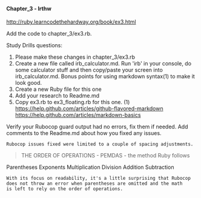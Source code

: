 #### Chapter_3 - lrthw

http://ruby.learncodethehardway.org/book/ex3.html

Add the code to chapter_3/ex3.rb.

Study Drills questions:
1) Please make these changes in chapter_3/ex3.rb
2) Create a new file called irb_calculator.md. Run 'irb' in your
   console, do some calculator stuff and then copy/paste your screen
   into irb_calculator.md. Bonus points for using markdown syntax(1)
   to make it look good.
3) Create a new Ruby file for this one
4) Add your research to Readme.md
5) Copy ex3.rb to ex3_floating.rb for this one.
(1) https://help.github.com/articles/github-flavored-markdown
 https://help.github.com/articles/markdown-basics

Verify your Rubocop guard output had no errors, fix them if needed. 
 Add comments to the Readme.md about how you fixed any issues.

```
Rubocop issues fixed were limited to a couple of spacing adjustments.
```


> THE ORDER OF OPERATIONS - PEMDAS - the method Ruby follows

Parentheses Exponents Multiplication Division Addition Subtraction

```
With its focus on readability, it's a little surprising that Rubocop
does not throw an error when parentheses are omitted and the math
is left to rely on the order of operations.
```


